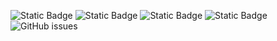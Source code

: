 ![Static Badge](https://img.shields.io/badge/blacklists-60-000000) ![Static Badge](https://img.shields.io/badge/blacklisted-2735416-cc0000) ![Static Badge](https://img.shields.io/badge/whitelisted-2242-00CC00) ![Static Badge](https://img.shields.io/badge/streaming_blacklist-28106-000000) ![GitHub issues](https://img.shields.io/github/issues/fabriziosalmi/blacklists)
